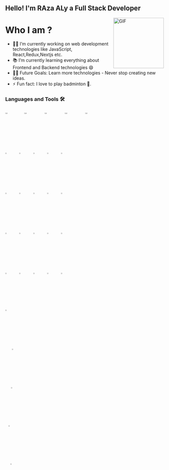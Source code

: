 ## Hello! I'm RAza ALy a Full Stack Developer
<img align="right" alt="GIF" height="160px" src="https://media.giphy.com/media/eNAsjO55tPbgaor7ma/giphy.gif" />

# Who I am ?
- 👨‍💻 I’m currently working on web development technologies like JavaScript, React,Redux,Nextjs etc.
- 📚 I’m currently learning everything about Frontend and Backend technologies 😄
- 💪🏼 Future Goals: Learn more technologies - Never stop creating new ideas.
- ⚡ Fun fact: I love to play badminton 🏸.

### Languages and Tools 🛠 

<p>
   <code><img width="12%" height="3%"  src="https://imguploader.net/if/sQVO4XWTU7Yu.svg"></
   <code><img width="12%" height="3%" src="https://imguploader.net/if/QQcGwbHIPrin.svg"></code>
  <code><img width="12%" height="3%" src="https://imguploader.net/if/ZUPy79DfP3bh.svg"></code>
  <code><img width="12%" height="3%" src="https://imguploader.net/if/VOnPfcq9Uvmn.svg"></code>
  <code><img width="12%" height="3%"  src="https://imguploader.net/if/NdEtBrWFMfIW.svg"></code>
   <br />
  <code><img width="8%" height="3%"  src="https://imguploader.net/if/yJWZRgVUbtnp.svg"></code>
  <code><img width="8%" height="3%"  src="https://imguploader.net/if/89K9jCr7nTCD.svg"></code>
  <code><img width="8%" height="3%"  src="https://imguploader.net/if/HUT9hpjVufpM.svg"></code>
  <code><img width="8%" height="3%"  src="https://imguploader.net/if/1FbXZ5FhEUr9.svg"></code>
  <code><img width="8%" height="3%"  src="https://imguploader.net/if/o32nXVGGqv3J.svg"></code>
    <br />
  <code><img width="8%" height="3%"  src="https://imguploader.net/if/0FwrBlyxlRrY.svg"></code>
  <code><img width="8%" height="3%"  src="https://upload.vectorlogo.zone/logos/nextjs/images/2d3864ef-00e0-4026-ab1d-30e4a98e2899.svg"></code>
  <code><img width="8%" height="3%"  src="https://imguploader.net/if/uG2z2NYpbkLK.svg"></code>
  <code><img width="8%" height="3%"  src="https://imguploader.net/if/HBqxjLBwJe0R.svg"></code>
  <code><img width="8%" height="3%"  src="https://raw.githubusercontent.com/styled-components/brand/bde053200192814dcd55923b6e41884d18e51665/styled-components.svg"></code>
  <br />
  <code><img width="8%" height="3%" src="https://imguploader.net/if/5laSGnWFyEGg.svg"></code>
  <code><img width="8%" height="3%" src="https://imguploader.net/if/BVGRO42f8dLX.svg"></code>
   <code><img width="8%" height="3%" src="https://imguploader.net/if/28jRMgow8x4g.svg"></code>
  <code><img width="8%" height="3%" src="https://imguploader.net/if/VJuQJGCkSn9R.svg"></code>
  <code><img width="8%" height="3%" src="https://imguploader.net/if/jhYssZzjiE5S.svg"></code>
  <br />
  <code><img width="8%" height="3%" src="https://imguploader.net/if/gxuBCIi8OZl1.svg"></code>
  <code><img width="8%" height="3%" src="https://imguploader.net/if/gUkZXWAHUlo3.svg"></code>
   <code><img width="8%" height="3%" src="https://imguploader.net/if/7vgzFLEOHscl.svg"></code>
  <code><img width="8%" height="3%" src="https://imguploader.net/if/MuVjmGoILJM4.svg"></code>
  <code><img width="8%" height="3%" src="https://imguploader.net/if/NpwdltZrKxU7.svg"></code>
   <br/>   
   <code><img width="8%" height="3%" src="https://imguploader.net/if/ibmfdxj1ThJ6.svg"</code>
   <code><img width="8%" height="3%" src="https://imguploader.net/if/ionLlyZGtbUI.svg"</code>
   <code><img width="8%" height="3%" src="https://imguploader.net/if/M3zBZTxnWtwC.svg"</code>
  <code><img width="8%" height="3%" src="https://imguploader.net/if/MtZ1UGYRP3p8.svg"></code>
   <code><img width="8%" height="3%" src="https://imguploader.net/if/KvDLPivzvyxK.svg"</code>
</p>
